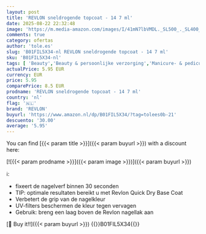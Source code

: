 ```yaml
---
layout: post
title: 'REVLON sneldrogende topcoat - 14 7 ml'
date: 2025-08-22 22:32:48
image: 'https://m.media-amazon.com/images/I/41mN7lbVMDL._SL500_._SL400_.jpg'
comments: true
category: ofertas
author: 'tole.es'
slug: 'B01FIL5X34-nl REVLON sneldrogende topcoat - 14 7 ml'
sku: 'B01FIL5X34-nl'
tags: [ 'Beauty','Beauty & persoonlijke verzorging','Manicure- & pedicureproducten','Nagellak','Nagelversiering & -lakproducten','revlon','🇳🇱', ]
actualPrice: 5.95 EUR
currency: EUR
price: 5.95
comparePrice: 8.5 EUR
prodname: 'REVLON sneldrogende topcoat - 14 7 ml'
country: 'nl'
flag: '🇳🇱'
brand: 'REVLON'
buyurl: 'https://www.amazon.nl/dp/B01FIL5X34/?tag=tolees0b-21'
descuento: '30.00'
average: '5.95'
---
```


You can find [{{< param title >}}]({{< param buyurl >}}) with a discount here:

[![{{< param prodname >}}]({{< param image >}})]({{< param buyurl >}})

ℹ️:

- fixeert de nagelverf binnen 30 seconden
- TIP: optimale resultaten bereikt u met Revlon Quick Dry Base Coat
- Verbetert de grip van de nagelkleur
- UV-filters beschermen de kleur tegen vervagen
- Gebruik: breng een laag boven de Revlon nagellak aan

[🛒 Buy it!!]({{< param buyurl >}})
{{<world>}}B01FIL5X34{{</world>}}
